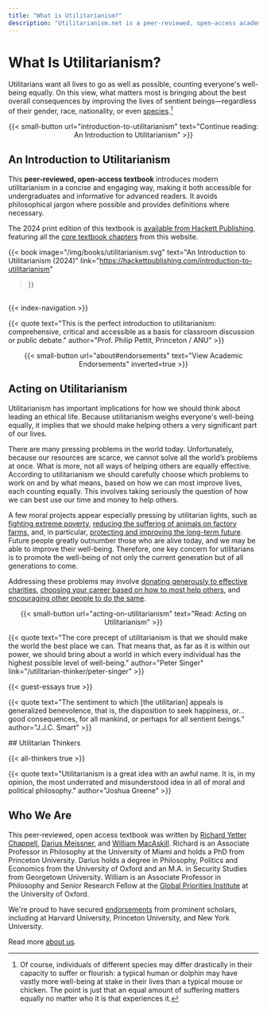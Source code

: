```yaml
---
title: "What is Utilitarianism?"
description: "Utilitarianism.net is a peer-reviewed, open-access academic textbook featuring guest essays, study guides, and other resources"
---
```


<div class="homepage-center">

# What Is Utilitarianism?

Utilitarians want all lives to go as well as possible, counting everyone's well-being equally. On this view, what matters most is bringing about the best overall consequences by improving the lives of sentient beings—regardless of their gender, race, nationality, or even [species](/guest-essays/utilitarianism-and-nonhuman-animals#the-moral-status-of-animals).[^1]

<center>
{{< small-button url="introduction-to-utilitarianism" text="Continue reading: An Introduction to Utilitarianism" >}}
</center>

</div>

<div class="dark-background">

<div class="homepage-center">

## An Introduction to Utilitarianism

<div class="books small-book" style="margin-bottom: 30px">

  <div class="book-mobile">

This **peer-reviewed, open-access textbook** introduces modern utilitarianism in a concise and engaging way, making it both accessible for undergraduates and informative for advanced readers. It avoids philosophical jargon where possible and provides definitions where necessary.

The 2024 print edition of this textbook is [available from Hackett Publishing](https://hackettpublishing.com/introduction-to-utilitarianism), featuring all the [core textbook chapters](/textbook) from this website.

  </div>

  {{< book
    image="/img/books/utilitarianism.svg"
    text="An Introduction to Utilitarianism (2024)"
    link="https://hackettpublishing.com/introduction-to-utilitarianism"
  >}}

</div>

{{< index-navigation >}}

{{< quote
     text="This is the perfect introduction to utilitarianism: comprehensive, critical and accessible as a basis for classroom discussion or public debate."
     author="Prof. Philip Pettit, Princeton / ANU" >}}

<center>
{{< small-button url="about#endorsements" text="View Academic Endorsements" inverted=true >}}
</center>

</div>

</div>

<div class="homepage-center">

## Acting on Utilitarianism

Utilitarianism has important implications for how we should think about leading an ethical life. Because utilitarianism weighs everyone's well-being equally, it implies that we should make helping others a very significant part of our lives.

There are many pressing problems in the world today. Unfortunately, because our resources are scarce, we cannot solve all the world’s problems at once. What is more, not all ways of helping others are equally effective. According to utilitarianism we should carefully choose which problems to work on and by what means, based on how we can most improve lives, each counting equally. This involves taking seriously the question of how we can best use our time and money to help others.

A few moral projects appear especially pressing by utilitarian lights, such as [fighting extreme poverty](/acting-on-utilitarianism#global-health-and-development), [reducing the suffering of animals on factory farms](/acting-on-utilitarianism#farm-animal-welfare), and, in particular, [protecting and improving the long-term future](/acting-on-utilitarianism#existential-risk-reduction). Future people greatly outnumber those who are alive today, and we may be able to improve their well-being. Therefore, one key concern for utilitarians is to promote the well-being of not only the current generation but of all generations to come.

Addressing these problems may involve [donating generously to effective charities](/acting-on-utilitarianism#charitable-giving), [choosing your career based on how to most help others](/acting-on-utilitarianism#career-choice), and [encouraging other people to do the same](/acting-on-utilitarianism#outreach).

<center>
{{< small-button url="acting-on-utilitarianism" text="Read: Acting on Utilitarianism" >}}
</center>

</div>

<div class="dark-background">

<div class="homepage-center">

{{< quote
     text="The core precept of utilitarianism is that we should make the world the best place we can. That means that, as far as it is within our power, we should bring about a world in which every individual has the highest possible level of well-being."
     author="Peter Singer"
     link="/utilitarian-thinker/peter-singer" >}}

</div>

</div>

<div class="homepage-center">

{{< guest-essays true >}}

</div>

<div class="dark-background">

<div class="homepage-center">

{{< quote
     text="The sentiment to which [the utilitarian] appeals is generalized benevolence, that is, the disposition to seek happiness, or… good consequences, for all mankind, or perhaps for all sentient beings."
     author="J.J.C. Smart" >}}

</div>

</div>

<div class="homepage-center">
## Utilitarian Thinkers

{{< all-thinkers true >}}

</div>

<div class="dark-background">

<div class="homepage-center">

{{< quote
     text="Utilitarianism is a great idea with an awful name. It is, in my opinion, the most underrated and misunderstood idea in all of moral and political philosophy."
     author="Joshua Greene" >}}

</div>

</div>

<div class="homepage-center">

## Who We Are

This peer-reviewed, open access textbook was written by [Richard Yetter Chappell](http://yetterchappell.net/Richard/), [Darius Meissner](https://www.linkedin.com/in/darius-meissner/), and [William MacAskill](http://www.williammacaskill.com/). Richard is an Associate Professor in Philosophy at the University of Miami and holds a PhD from Princeton University. Darius holds a degree in Philosophy, Politics and Economics from the University of Oxford and an M.A. in Security Studies from Georgetown University. William is an Associate Professor in Philosophy and Senior Research Fellow at the [Global Priorities Institute](https://globalprioritiesinstitute.org/) at the University of Oxford.

We're proud to have secured [endorsements](/about#endorsements) from prominent scholars, including at Harvard University, Princeton University, and New York University.

Read more [about us](/about).

</div>

[^1]: Of course, individuals of different species may differ drastically in their capacity to suffer or flourish: a typical human or dolphin may have vastly more well-being at stake in their lives than a typical mouse or chicken. The point is just that an equal amount of suffering matters equally no matter who it is that experiences it.
